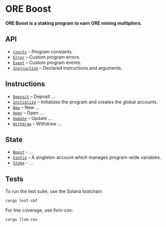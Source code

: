 # ORE Boost

**ORE Boost is a staking program to earn ORE mining multipliers.** 


## API
- [`Consts`](api/src/consts.rs) – Program constants.
- [`Error`](api/src/error.rs) – Custom program errors.
- [`Event`](api/src/error.rs) – Custom program events.
- [`Instruction`](api/src/instruction.rs) – Declared instructions and arguments.

## Instructions
- [`Deposit`](program/src/deposit.rs) – Deposit ...
- [`Initialize`](program/src/initialize.rs) – Initializes the program and creates the global accounts.
- [`New`](program/src/new.rs) – New ...
- [`Open`](program/src/open.rs) – Open ...
- [`Update`](program/src/update.rs) – Update ...
- [`Withdraw`](program/src/withdraw.rs) – Withdraw ...

## State
 - [`Boost`](api/src/state/boost.rs) - ...
 - [`Config`](api/src/state/config.rs) – A singleton account which manages program-wide variables.
 - [`Stake`](api/src/state/stake.rs) - ...


## Tests

To run the test suite, use the Solana toolchain: 

```
cargo test-sbf
```

For line coverage, use llvm-cov:

```
cargo llvm-cov
```
